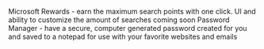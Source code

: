 Microsoft Rewards - earn the maximum search points with one click. UI and ability to customize the amount of searches coming soon
Password Manager - have a secure, computer generated password created for you and saved to a notepad for use with your favorite websites and emails
